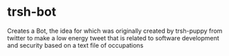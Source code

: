 # trsh-bot
Creates a Bot, the idea for which was originally created by trsh-puppy from twitter to make a low energy tweet that is related to software development and security based on a text file of occupations